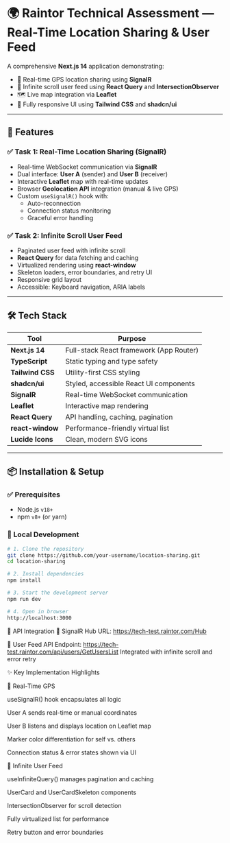 # 🌍 Raintor Technical Assessment — Real-Time Location Sharing & User Feed

A comprehensive **Next.js 14** application demonstrating:

- 🔴 Real-time GPS location sharing using **SignalR**
- 👥 Infinite scroll user feed using **React Query** and **IntersectionObserver**
- 🗺️ Live map integration via **Leaflet**
- 💅 Fully responsive UI using **Tailwind CSS** and **shadcn/ui**

---

## 🚀 Features

### ✅ Task 1: Real-Time Location Sharing (SignalR)

- Real-time WebSocket communication via **SignalR**
- Dual interface: **User A** (sender) and **User B** (receiver)
- Interactive **Leaflet** map with real-time updates
- Browser **Geolocation API** integration (manual & live GPS)
- Custom `useSignalR()` hook with:
  - Auto-reconnection
  - Connection status monitoring
  - Graceful error handling

### ✅ Task 2: Infinite Scroll User Feed

- Paginated user feed with infinite scroll
- **React Query** for data fetching and caching
- Virtualized rendering using **react-window**
- Skeleton loaders, error boundaries, and retry UI
- Responsive grid layout
- Accessible: Keyboard navigation, ARIA labels

---

## 🛠️ Tech Stack

| Tool              | Purpose                                |
|-------------------|----------------------------------------|
| **Next.js 14**    | Full-stack React framework (App Router)|
| **TypeScript**    | Static typing and type safety          |
| **Tailwind CSS**  | Utility-first CSS styling              |
| **shadcn/ui**     | Styled, accessible React UI components |
| **SignalR**       | Real-time WebSocket communication      |
| **Leaflet**       | Interactive map rendering              |
| **React Query**   | API handling, caching, pagination      |
| **react-window**  | Performance-friendly virtual list      |
| **Lucide Icons**  | Clean, modern SVG icons                |

---

## 📦 Installation & Setup

### ✅ Prerequisites

- Node.js `v18+`
- npm `v8+` (or yarn)

### 🔧 Local Development

```bash
# 1. Clone the repository
git clone https://github.com/your-username/location-sharing.git
cd location-sharing

# 2. Install dependencies
npm install

# 3. Start the development server
npm run dev

# 4. Open in browser
http://localhost:3000 
````

🔌 API Integration
📡 SignalR Hub
URL: https://tech-test.raintor.com/Hub

📂 User Feed API
Endpoint: https://tech-test.raintor.com/api/users/GetUsersList
Integrated with infinite scroll and error retry

✨ Key Implementation Highlights

📍 Real-Time GPS

useSignalR() hook encapsulates all logic

User A sends real-time or manual coordinates

User B listens and displays location on Leaflet map

Marker color differentiation for self vs. others

Connection status & error states shown via UI

👥 Infinite User Feed

useInfiniteQuery() manages pagination and caching

UserCard and UserCardSkeleton components

IntersectionObserver for scroll detection

Fully virtualized list for performance

Retry button and error boundaries

